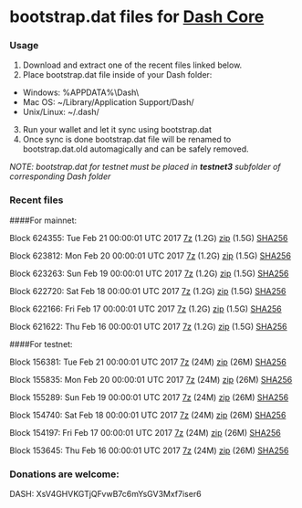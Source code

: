 # bootstrap.dat files for [Dash Core](https://www.dash.org)

### Usage

1. Download and extract one of the recent files linked below.
2. Place bootstrap.dat file inside of your Dash folder:
 - Windows: %APPDATA%\Dash\
 - Mac OS: ~/Library/Application Support/Dash/
 - Unix/Linux: ~/.dash/
3. Run your wallet and let it sync using bootstrap.dat
4. Once sync is done bootstrap.dat file will be renamed to bootstrap.dat.old automagically and can be safely removed.

_NOTE: bootstrap.dat for testnet must be placed in **testnet3** subfolder of corresponding Dash folder_

### Recent files

####For mainnet:

Block 624355: Tue Feb 21 00:00:01 UTC 2017 [7z](https://transfer.sh/Fb7iX/bootstrap.dat.20170221.7z) (1.2G) [zip](https://transfer.sh/fNReV/bootstrap.dat.20170221.zip) (1.5G) [SHA256](https://transfer.sh/za4Ea/sha256.txt)

Block 623812: Mon Feb 20 00:00:01 UTC 2017 [7z](https://transfer.sh/12q0ph/bootstrap.dat.20170220.7z) (1.2G) [zip](https://transfer.sh/XAPQk/bootstrap.dat.20170220.zip) (1.5G) [SHA256](https://transfer.sh/xTfNt/sha256.txt)

Block 623263: Sun Feb 19 00:00:01 UTC 2017 [7z](https://transfer.sh/QLB0l/bootstrap.dat.20170219.7z) (1.2G) [zip](https://transfer.sh/Ix1Zk/bootstrap.dat.20170219.zip) (1.5G) [SHA256](https://transfer.sh/DTTmY/sha256.txt)

Block 622720: Sat Feb 18 00:00:01 UTC 2017 [7z](https://transfer.sh/cQHkJ/bootstrap.dat.20170218.7z) (1.2G) [zip](https://transfer.sh/fROBe/bootstrap.dat.20170218.zip) (1.5G) [SHA256](https://transfer.sh/Eiyrf/sha256.txt)

Block 622166: Fri Feb 17 00:00:01 UTC 2017 [7z](https://transfer.sh/BQN4Y/bootstrap.dat.20170217.7z) (1.2G) [zip](https://transfer.sh/lLeXE/bootstrap.dat.20170217.zip) (1.5G) [SHA256](https://transfer.sh/ZieyW/sha256.txt)

Block 621622: Thu Feb 16 00:00:01 UTC 2017 [7z](https://transfer.sh/lPbgf/bootstrap.dat.20170216.7z) (1.2G) [zip](https://transfer.sh/ZarRQ/bootstrap.dat.20170216.zip) (1.5G) [SHA256](https://transfer.sh/eTuEP/sha256.txt)

####For testnet:

Block 156381: Tue Feb 21 00:00:01 UTC 2017 [7z](https://transfer.sh/dWnQV/bootstrap.dat.20170221.7z) (24M) [zip](https://transfer.sh/102s6N/bootstrap.dat.20170221.zip) (26M) [SHA256](https://transfer.sh/WgFWO/sha256.txt)

Block 155835: Mon Feb 20 00:00:01 UTC 2017 [7z](https://transfer.sh/chGWs/bootstrap.dat.20170220.7z) (24M) [zip](https://transfer.sh/qWnu3/bootstrap.dat.20170220.zip) (26M) [SHA256](https://transfer.sh/1NAFK/sha256.txt)

Block 155289: Sun Feb 19 00:00:01 UTC 2017 [7z](https://transfer.sh/OnPk/bootstrap.dat.20170219.7z) (24M) [zip](https://transfer.sh/RzBUj/bootstrap.dat.20170219.zip) (26M) [SHA256](https://transfer.sh/16bEQx/sha256.txt)

Block 154740: Sat Feb 18 00:00:01 UTC 2017 [7z](https://transfer.sh/ZQ7e5/bootstrap.dat.20170218.7z) (24M) [zip](https://transfer.sh/wnVAH/bootstrap.dat.20170218.zip) (26M) [SHA256](https://transfer.sh/pMbxm/sha256.txt)

Block 154197: Fri Feb 17 00:00:01 UTC 2017 [7z](https://transfer.sh/lDTyp/bootstrap.dat.20170217.7z) (24M) [zip](https://transfer.sh/slMjb/bootstrap.dat.20170217.zip) (26M) [SHA256](https://transfer.sh/15XiyL/sha256.txt)

Block 153645: Thu Feb 16 00:00:01 UTC 2017 [7z](https://transfer.sh/62Fmh/bootstrap.dat.20170216.7z) (24M) [zip](https://transfer.sh/O6BEC/bootstrap.dat.20170216.zip) (26M) [SHA256](https://transfer.sh/fMdtS/sha256.txt)

### Donations are welcome:

DASH: XsV4GHVKGTjQFvwB7c6mYsGV3Mxf7iser6
